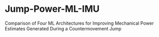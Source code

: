 # Jump-Power-ML-IMU
Comparison of Four ML Architectures for Improving Mechanical Power Estimates Generated During a Countermovement Jump
